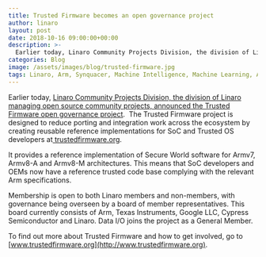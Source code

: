 ```yaml
---
title: Trusted Firmware becomes an open governance project
author: linaro
layout: post
date: 2018-10-16 09:00:00+00:00
description: >-
  Earlier today, Linaro Community Projects Division, the division of Linaro managing open source community projects, announced the Trusted Firmware open governance project.
categories: Blog
image: /assets/images/blog/trusted-firmware.jpg
tags: Linaro, Arm, Synquacer, Machine Intelligence, Machine Learning, Arm NN, 96Boards, MiniNodes, Developer Box, Socionext, open source
---
```

Earlier today, [Linaro Community Projects Division, the division of Linaro managing open source community projects, announced the Trusted Firmware open governance project](https://www.trustedfirmware.org/news/linaro-community-projects-division-announces-the-trusted-firmware-open-project/).  The Trusted Firmware project is designed to reduce porting and integration work across the ecosystem by creating reusable reference implementations for SoC and Trusted OS developers at[ trustedfirmware.org](http://trustedfirmware.org/).

It provides a reference implementation of Secure World software for Armv7, Armv8-A and Armv8-M architectures. This means that SoC developers and OEMs now have a reference trusted code base complying with the relevant Arm specifications.

Membership is open to both Linaro members and non-members, with governance being overseen by a board of member representatives. This board currently consists of Arm, Texas Instruments, Google LLC, Cypress Semiconductor and Linaro. Data I/O joins the project as a General Member.

To find out more about Trusted Firmware and how to get involved, go to [www.trustedfirmware.org](http://www.trustedfirmware.org).
